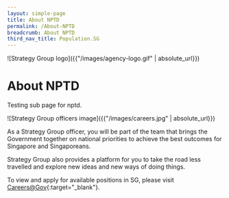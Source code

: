 ```yaml
---
layout: simple-page
title: About NPTD
permalink: /About-NPTD
breadcrumb: About NPTD
third_nav_title: Population.SG
---
```


![Strategy Group logo]({{"/images/agency-logo.gif" | absolute_url}})
# About NPTD

Testing sub page for nptd.

![Strategy Group officers image]({{"/images/careers.jpg" | absolute_url}})

As a Strategy Group officer, you will be part of the team that brings the Government together on national priorities to achieve the best outcomes for Singapore and Singaporeans.

Strategy Group also provides a platform for you to take the road less travelled and explore new ideas and new ways of doing things.

To view and apply for available positions in SG, please visit [Careers@Gov](http://careers.pageuppeople.com/688/cwlive/en/filter/?=&search-keyword=&brand=strategy%20group&job-mail-subscribe-privacy=agree){:target="_blank"}.
